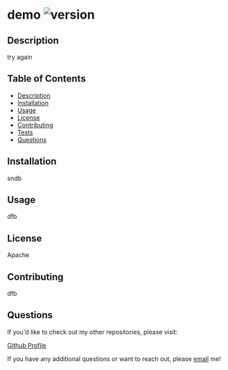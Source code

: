 
# demo ![version](https://img.shields.io/badge/version-1.0.0-blue)

## Description

try again

## Table of Contents
  
  * [Description](#description)
  * [Installation](#installation)
  * [Usage](#usage)
  * [License](#license)
  * [Contributing](#contributing)
  * [Tests](#tests)
  * [Questions](#questions)

  ## Installation 

  sndb

  ## Usage

  dfb

  ## License

  Apache
  ## Contributing 

  dfb

  ## Questions

  If you'd like to check out my other repositories, please visit:

  [Github Profile](https://github.com/)

  If you have any additional questions or want to reach out, please [email](mailto:dfb) me!
 
  